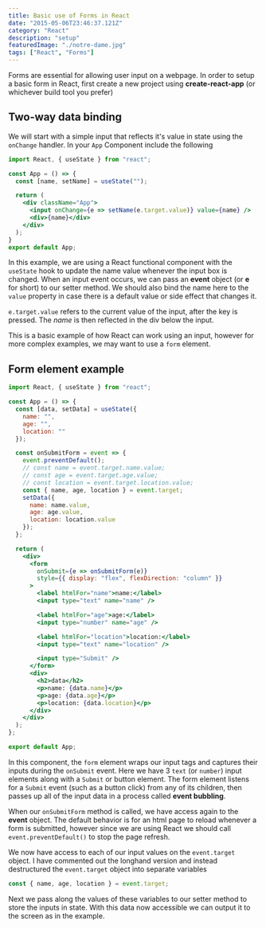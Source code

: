 ```yaml
---
title: Basic use of Forms in React
date: "2015-05-06T23:46:37.121Z"
category: "React"
description: "setup"
featuredImage: "./notre-dame.jpg"
tags: ["React", "Forms"]
---
```


Forms are essential for allowing user input on a webpage. In order to setup a basic form in React, first create a new project using **create-react-app** (or whichever build tool you prefer)

## Two-way data binding

We will start with a simple input that reflects it's value in state using the `onChange` handler. In your `App` Component include the following

```jsx
import React, { useState } from "react";

const App = () => {
  const [name, setName] = useState("");

  return (
    <div className="App">
      <input onChange={e => setName(e.target.value)} value={name} />
      <div>{name}</div>
    </div>
  );
}
export default App;
```

In this example, we are using a React functional component with the `useState` hook to update the name value whenever the input box is changed. When an input event occurs, we can pass an **event** object (or **e** for short) to our setter method. We should also bind the name here to the `value` property in case there is a default value or side effect that changes it.

`e.target.value` refers to the current value of the input, after the key is pressed. The *name* is then reflected in the div below the input.

This is a basic example of how React can work using an input, however for more complex examples, we may want to use a `form` element.

## Form element example

```jsx
import React, { useState } from "react";

const App = () => {
  const [data, setData] = useState({
    name: "",
    age: "",
    location: ""
  });

  const onSubmitForm = event => {
    event.preventDefault();
    // const name = event.target.name.value;
    // const age = event.target.age.value;
    // const location = event.target.location.value;
    const { name, age, location } = event.target;
    setData({
      name: name.value,
      age: age.value,
      location: location.value
    });
  };

  return (
    <div>
      <form
        onSubmit={e => onSubmitForm(e)}
        style={{ display: "flex", flexDirection: "column" }}
      >
        <label htmlFor="name">name:</label>
        <input type="text" name="name" />

        <label htmlFor="age">age:</label>
        <input type="number" name="age" />

        <label htmlFor="location">location:</label>
        <input type="text" name="location" />

        <input type="Submit" />
      </form>
      <div>
        <h2>data</h2>
        <p>name: {data.name}</p>
        <p>age: {data.age}</p>
        <p>location: {data.location}</p>
      </div>
    </div>
  );
};

export default App;
```

In this component, the `form` element wraps our input tags and captures their inputs during the `onSubmit` event. Here we have 3 `text` (or `number`) input elements along with a `Submit` or button element. The form element listens for a `Submit` event (such as a button click) from any of its children, then passes up all of the input data in a process called **event bubbling**.

When our `onSubmitForm` method is called, we have access again to the **event** object. The default behavior is for an html page to reload whenever a form is submitted, however since we are using React we should call `event.preventDefault()` to stop the page refresh.

We now have access to each of our input values on the `event.target` object. I have commented out the longhand version and instead destructured the `event.target` object into separate variables

```jsx
const { name, age, location } = event.target;
```

Next we pass along the values of these variables to our setter method to store the inputs in state. With this data now accessible we can output it to the screen as in the example.






